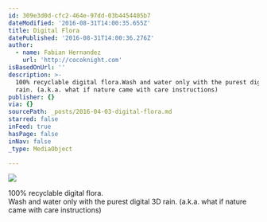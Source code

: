 ```yaml
---
id: 309e3d0d-cfc2-464e-97dd-03b4454405b7
dateModified: '2016-08-31T14:00:35.655Z'
title: Digital Flora
datePublished: '2016-08-31T14:00:36.276Z'
author:
  - name: Fabian Hernandez
    url: 'http://cocoknight.com'
isBasedOnUrl: ''
description: >-
  100% recyclable digital flora.Wash and water only with the purest digital 3D
  rain. (a.k.a. what if nature came with care instructions)
publisher: {}
via: {}
sourcePath: _posts/2016-04-03-digital-flora.md
starred: false
inFeed: true
hasPage: false
inNav: false
_type: MediaObject

---
```

![](https://the-grid-user-content.s3-us-west-2.amazonaws.com/e998a191-515a-4132-bdb9-dba09167410c.png)

100% recyclable digital flora.  
Wash and water only with the purest digital 3D rain. (a.k.a. what if nature came with care instructions)
